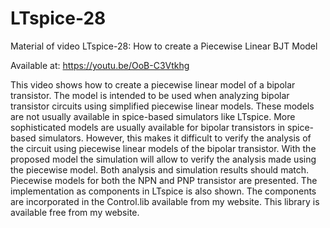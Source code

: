 # LTspice-28

Material of video LTspice-28: How to create a Piecewise Linear BJT Model

Available at: https://youtu.be/OoB-C3Vtkhg

This video shows how to create a piecewise linear model of a bipolar transistor. The model is intended to be used when analyzing bipolar transistor circuits using simplified piecewise linear models. These models are not usually available in spice-based simulators like LTspice. More sophisticated models are usually available for bipolar transistors in spice-based simulators. However, this makes it difficult to verify the analysis of the circuit using piecewise linear models of the bipolar transistor. With the proposed model the simulation will allow to verify the analysis made using the piecewise model. Both analysis and simulation results should match. Piecewise models for both the NPN and PNP transistor are presented. The implementation as components in LTspice is also shown. The components are incorporated in the Control.lib available from my website. This library is available free from my website.
